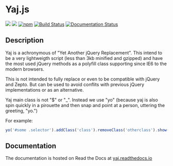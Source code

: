 # Yaj.js
[![](https://data.jsdelivr.com/v1/package/npm/yaj/badge?style=rounded)](https://www.jsdelivr.com/package/npm/yaj)
[![](https://readthedocs.org/projects/yaj/badge/?version=latest)](https://yaj.readthedocs.io/)
[![npm](https://img.shields.io/npm/v/yaj.svg)](http://opensource.byjg.com/yaj)
[![Build Status](https://travis-ci.org/byjg/yaj.svg?branch=master)](https://travis-ci.org/byjg/yaj)
[![Documentation Status](https://readthedocs.org/projects/yaj/badge/?version=latest)](http://yaj.readthedocs.io/en/latest/?badge=latest)


## Description

Yaj is a achronymous of "Yet Another jQuery Replacement". This intend to be a very lightweigth script 
(less than 3kb minified and gzipped) and have the most used jQuery methods as a polyfill class supporting 
since IE6 to the modern browsers. 

This is not intended to fully replace or even to be compatible with jQuery and Zepto. 
But can be used to avoid conflits with previous jQuery implementations or as an alternative.  
 
Yaj main class is not "$" or "_". Instead we use "yo" (because yaj is also spin quickly in a pirouette and then snap 
and point at a person, uttering the greeting, "yo.")

For example:

```javascript
yo('#some .selector').addClass('class').removeClass('otherclass').show();
```

## Documentation

The documentation is hosted on Read the Docs at [yaj.readthedocs.io](http://yaj.readthedocs.io)

